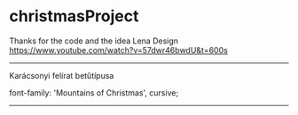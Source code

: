 # christmasProject
Thanks for the code and the idea Lena Design 
https://www.youtube.com/watch?v=57dwr46bwdU&t=600s


-------------------------------------------------
Karácsonyi felírat betűtípusa 

font-family: 'Mountains of Christmas', cursive;

-------------------------------------------------